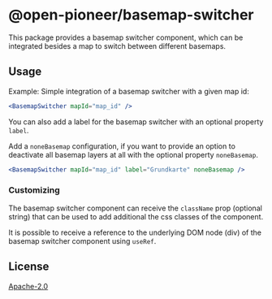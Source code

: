 # @open-pioneer/basemap-switcher

This package provides a basemap switcher component, which can be integrated besides a map to switch between different basemaps.

## Usage

Example: Simple integration of a basemap switcher with a given map id:

```jsx
<BasemapSwitcher mapId="map_id" />
```

You can also add a label for the basemap switcher with an optional property `label`.

Add a `noneBasemap` configuration, if you want to provide an option to deactivate all basemap layers at all with the optional property `noneBasemap`.

```jsx
<BasemapSwitcher mapId="map_id" label="Grundkarte" noneBasemap />
```

### Customizing

The basemap switcher component can receive the `className` prop (optional string) that can be used to add additional the css classes of the component.

It is possible to receive a reference to the underlying DOM node (div) of the basemap switcher component using `useRef`.

## License

[Apache-2.0](https://www.apache.org/licenses/LICENSE-2.0)
